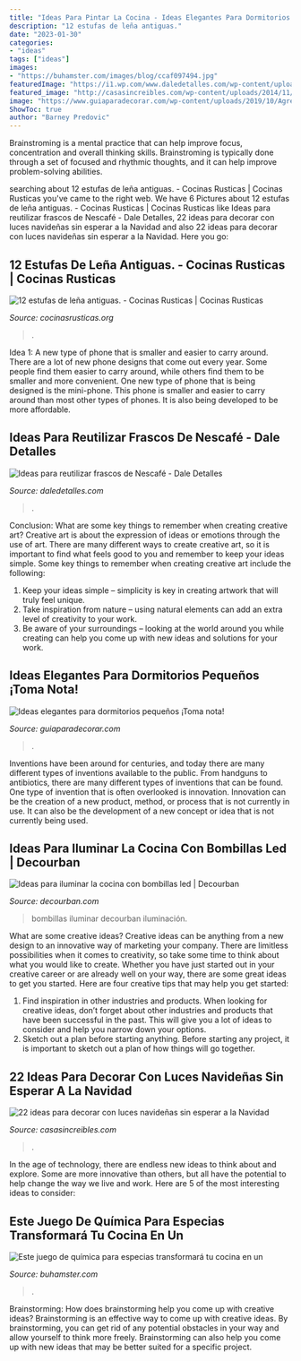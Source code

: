 ```yaml
---
title: "Ideas Para Pintar La Cocina - Ideas Elegantes Para Dormitorios Pequeños ¡toma Nota!"
description: "12 estufas de leña antiguas."
date: "2023-01-30"
categories:
- "ideas"
tags: ["ideas"]
images:
- "https://buhamster.com/images/blog/ccaf097494.jpg"
featuredImage: "https://i1.wp.com/www.daledetalles.com/wp-content/uploads/2018/01/frascos-de-nescafe-decorados9.jpg?resize=640%2C480"
featured_image: "http://casasincreibles.com/wp-content/uploads/2014/11/luces-navidad-habitacion-15.jpg"
image: "https://www.guiaparadecorar.com/wp-content/uploads/2019/10/Agrega-espejos.jpg"
ShowToc: true
author: "Barney Predovic"
---
```



Brainstroming is a mental practice that can help improve focus, concentration and overall thinking skills. Brainstroming is typically done through a set of focused and rhythmic thoughts, and it can help improve problem-solving abilities.

	

		
searching about 12 estufas de leña antiguas. - Cocinas Rusticas | Cocinas Rusticas you've came to the right web. We have 6 Pictures about 12 estufas de leña antiguas. - Cocinas Rusticas | Cocinas Rusticas like Ideas para reutilizar frascos de Nescafé - Dale Detalles, 22 ideas para decorar con luces navideñas sin esperar a la Navidad and also 22 ideas para decorar con luces navideñas sin esperar a la Navidad. Here you go:
		
    
## 12 Estufas De Leña Antiguas. - Cocinas Rusticas | Cocinas Rusticas

<img loading=lazy src="https://cocinasrusticas.org/wp-content/uploads/2020/09/estufas-de-lena-antiguas-10.jpg" onerror="this.onerror=null;this.src='https://tse2.mm.bing.net/th?id=OIP.YyOutK1zsTakdkLiuR3wiAHaLI&amp;pid=15.1';" alt="12 estufas de leña antiguas. - Cocinas Rusticas | Cocinas Rusticas">

_Source: cocinasrusticas.org_

>. 

	

Idea 1: A new type of phone that is smaller and easier to carry around.
There are a lot of new phone designs that come out every year. Some people find them easier to carry around, while others find them to be smaller and more convenient. One new type of phone that is being designed is the mini-phone. This phone is smaller and easier to carry around than most other types of phones. It is also being developed to be more affordable.

    
## Ideas Para Reutilizar Frascos De Nescafé - Dale Detalles

<img loading=lazy src="https://i1.wp.com/www.daledetalles.com/wp-content/uploads/2018/01/frascos-de-nescafe-decorados9.jpg?resize=640%2C480" onerror="this.onerror=null;this.src='https://tse1.mm.bing.net/th?id=OIP.4ukMu2HsznFSuIq7Fv1u2AHaFj&amp;pid=15.1';" alt="Ideas para reutilizar frascos de Nescafé - Dale Detalles">

_Source: daledetalles.com_

>. 

	

Conclusion: What are some key things to remember when creating creative art?
Creative art is about the expression of ideas or emotions through the use of art. There are many different ways to create creative art, so it is important to find what feels good to you and remember to keep your ideas simple. Some key things to remember when creating creative art include the following:
1. Keep your ideas simple – simplicity is key in creating artwork that will truly feel unique.
2. Take inspiration from nature – using natural elements can add an extra level of creativity to your work.
3. Be aware of your surroundings – looking at the world around you while creating can help you come up with new ideas and solutions for your work.

    
## Ideas Elegantes Para Dormitorios Pequeños ¡Toma Nota!

<img loading=lazy src="https://www.guiaparadecorar.com/wp-content/uploads/2019/10/Agrega-espejos.jpg" onerror="this.onerror=null;this.src='https://tse3.mm.bing.net/th?id=OIP.XytimFbj6N49r7omtNSpAQHaEK&amp;pid=15.1';" alt="Ideas elegantes para dormitorios pequeños ¡Toma nota!">

_Source: guiaparadecorar.com_

>. 

	

Inventions have been around for centuries, and today there are many different types of inventions available to the public. From handguns to antibiotics, there are many different types of inventions that can be found. One type of invention that is often overlooked is innovation. Innovation can be the creation of a new product, method, or process that is not currently in use. It can also be the development of a new concept or idea that is not currently being used.

    
## Ideas Para Iluminar La Cocina Con Bombillas Led | Decourban

<img loading=lazy src="https://www.decourban.com/wp-content/uploads/2013/12/iluminacion-led-31-.jpg" onerror="this.onerror=null;this.src='https://tse3.mm.bing.net/th?id=OIP.uQVzWfzI925jr2QccQe8kQHaK3&amp;pid=15.1';" alt="Ideas para iluminar la cocina con bombillas led | Decourban">

_Source: decourban.com_

>bombillas iluminar decourban iluminación. 

	

What are some creative ideas?
Creative ideas can be anything from a new design to an innovative way of marketing your company. There are limitless possibilities when it comes to creativity, so take some time to think about what you would like to create. Whether you have just started out in your creative career or are already well on your way, there are some great ideas to get you started. Here are four creative tips that may help you get started: 
1. Find inspiration in other industries and products. When looking for creative ideas, don’t forget about other industries and products that have been successful in the past. This will give you a lot of ideas to consider and help you narrow down your options. 
2. Sketch out a plan before starting anything. Before starting any project, it is important to sketch out a plan of how things will go together.

    
## 22 Ideas Para Decorar Con Luces Navideñas Sin Esperar A La Navidad

<img loading=lazy src="http://casasincreibles.com/wp-content/uploads/2014/11/luces-navidad-habitacion-15.jpg" onerror="this.onerror=null;this.src='https://tse1.mm.bing.net/th?id=OIP.FlJ5R5TePZLcPr_7jz3ivgHaJ4&amp;pid=15.1';" alt="22 ideas para decorar con luces navideñas sin esperar a la Navidad">

_Source: casasincreibles.com_

>. 

	

In the age of technology, there are endless new ideas to think about and explore. Some are more innovative than others, but all have the potential to help change the way we live and work. Here are 5 of the most interesting ideas to consider: 

    
## Este Juego De Química Para Especias Transformará Tu Cocina En Un

<img loading=lazy src="https://buhamster.com/images/blog/ccaf097494.jpg" onerror="this.onerror=null;this.src='https://tse3.mm.bing.net/th?id=OIP.lm6cCgaOH8w0hHF0wauqXQHaFp&amp;pid=15.1';" alt="Este juego de química para especias transformará tu cocina en un">

_Source: buhamster.com_

>. 

	

Brainstorming: How does brainstorming help you come up with creative ideas?
Brainstorming is an effective way to come up with creative ideas. By brainstorming, you can get rid of any potential obstacles in your way and allow yourself to think more freely. Brainstorming can also help you come up with new ideas that may be better suited for a specific project.

